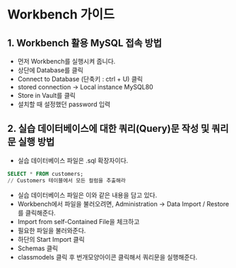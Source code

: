 # Workbench 가이드

## 1. Workbench 활용 MySQL 접속 방법
  - 먼저 Workbench를 실행시켜 줍니다.
  - 상단에 Database를 클릭 
  - Connect to Database (단축키 : ctrl + U) 클릭 
  - stored connection -> Local instance MySQL80
  -  Store in Vault를 클릭
  - 설치할 때 설정했던 password 입력

## 2. 실습 데이터베이스에 대한 쿼리(Query)문 작성 및 쿼리문 실행 방법
  - 실습 데이터베이스 파일은 .sql 확장자이다. 
  ```sql
  SELECT * FROM customers;
  // Customers 테이블에서 모든 컬럼을 추출해라
  ```
  - 실습 데이터베이스 파일은 이와 같은 내용을 담고 있다.
   - Workbench에서 파일을 불러오려면, Administration -> Data Import / Restore를 클릭해준다.
  - Import from self-Contained File을 체크하고
  - 필요한 파일을 불러와준다.
  - 하단의 Start Import 클릭
  - Schemas 클릭
  - classmodels 클릭 후 번개모양아이콘 클릭해서 쿼리문을 실행해준다.


